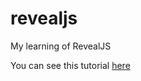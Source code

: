 # revealjs
My learning of RevealJS

You can see this tutorial [here](https://eranyser.github.io/revealjs/)
